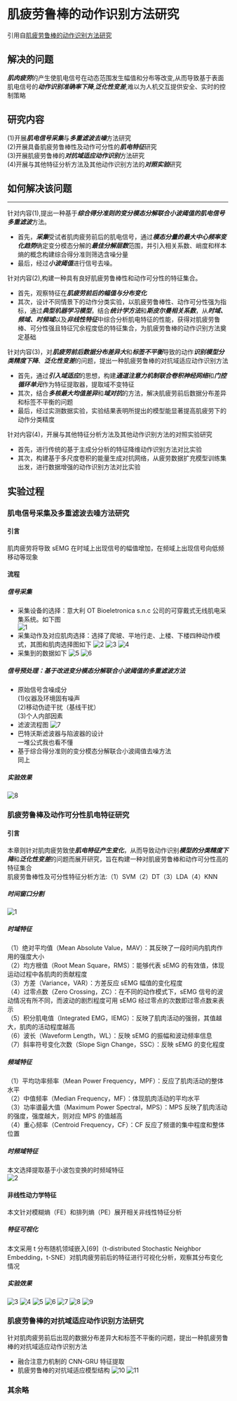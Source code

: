 # 肌疲劳鲁棒的动作识别方法研究
引用自[肌疲劳鲁棒的动作识别方法研究](https://wap.cnki.net/touch/web/Dissertation/Article/10618-1024511656.nh.html)
## 解决的问题
***肌肉疲劳***的产生使肌电信号在动态范围发生幅值和分布等改变,从而导致基于表面肌电信号的***动作识别准确率下降***,***泛化性变差***,难以为人机交互提供安全、实时的控制策略
## 研究内容
(1)开展***肌电信号采集***与***多重滤波去噪***方法研究  
(2)开展具备肌疲劳鲁棒性及动作可分性的***肌电特征***研究  
(3)开展肌疲劳鲁棒的***对抗域适应动作识别***方法研究  
(4)开展与其他特征分析方法及其他动作识别方法的***对照实验***研究  
## 如何解决该问题
---
针对内容(1),提出一种基于***综合得分准则的变分模态分解联合小波阈值的肌电信号多重滤波***方法。  
- 首先，***采集***受试者肌肉疲劳前后的肌电信号，通过***模态分量的最大中心频率变化趋势***确定变分模态分解的***最佳分解层数***范围，并引入相关系数、峭度和样本熵的概念构建综合得分准则筛选含噪分量  
- 最后，经过***小波阈值***进行信号去噪。

针对内容(2),构建一种具有良好肌疲劳鲁棒性和动作可分性的特征集合。  
- 首先，观察特征在***肌疲劳前后的幅值与分布变化***  
- 其次，设计不同情景下的动作分类实验，以肌疲劳鲁棒性、动作可分性强为指标，通过***典型机器学习模型***，结合***统计学方法***和***斯皮尔曼相关系数***，从***时域、频域、时频域***以及***非线性特征***中综合分析肌电特征的性能，获得对肌疲劳鲁棒、可分性强且特征冗余程度低的特征集合，为肌疲劳鲁棒的动作识别方法奠定基础

针对内容(3)，对***肌疲劳前后数据分布差异大***和***标签不平衡***导致的动作***识别模型分类精度下降***、***泛化性变差***的问题，提出一种肌疲劳鲁棒的对抗域适应动作识别方法  
- 首先，通过***引入域适应***的思想，构建***通道注意力机制联合卷积神经网络***和***门控循环单元***作为特征提取器，提取域不变特征  
- 其次，结合***多核最大均值差异***和***域对抗***的方法，解决肌疲劳前后数据分布差异和标签不平衡的问题  
- 最后，经过实测数据实验，实验结果表明所提出的模型能显著提高肌疲劳下的动作分类精度

针对内容(4)，开展与其他特征分析方法及其他动作识别方法的对照实验研究  
- 首先，进行传统的基于主成分分析的特征降维动作识别方法对比实验  
- 其次，构建基于多尺度卷积的能量生成对抗网络，从疲劳数据扩充模型训练集出发，进行数据增强的动作识别方法对比实验
## 实验过程
### 肌电信号采集及多重滤波去噪方法研究
#### 引言  
肌肉疲劳将导致 sEMG 在时域上出现信号的幅值增加，在频域上出现信号向低频移动等现象
#### 流程
##### 信号采集
- 采集设备的选择：意大利 OT Bioeletronica s.n.c 公司的可穿戴式无线肌电采集系统。如下图  
![1](https://github.com/user-attachments/assets/5bc267cd-cce7-47e2-8189-28c51e020470)
- 采集动作及对应肌肉选择：选择了爬坡、平地行走、上楼、下楼四种动作模式，其图和肌肉选择图如下
![2](https://github.com/user-attachments/assets/75650da4-b5c9-4164-8649-a04571a4d2bf)
![3](https://github.com/user-attachments/assets/e2261d78-192b-43ae-b92f-e5091d114d65)
![4](https://github.com/user-attachments/assets/acb562e1-ca5b-4a85-83cc-22a4ce0174e1)
- 采集到的数据如下
![5](https://github.com/user-attachments/assets/36147a4f-7bfd-4eb2-9da3-79eae23d8f85)
![6](https://github.com/user-attachments/assets/3eb7dddb-8abd-4f91-89aa-aa36bfcd0af4)
##### 信号预处理：基于改进变分模态分解联合小波阈值的多重滤波方法
- 原始信号含噪成分  
(1)仪器及环境固有噪声  
(2)移动伪迹干扰（基线干扰）  
(3)个人内部因素
- 滤波流程图
![7](https://github.com/user-attachments/assets/256a3849-04b3-4dc0-b42a-0fefd7d3bc30)
- 巴特沃斯滤波器与陷波器的设计  
一堆公式我也看不懂  
- 基于综合得分准则的变分模态分解联合小波阈值去噪方法  
同上
##### 实验效果
![8](https://github.com/user-attachments/assets/01797f1f-68e5-49dd-8fc2-e7d90e155503)
### 肌疲劳鲁棒及动作可分性肌电特征研究
#### 引言
本章则针对肌肉疲劳致使***肌电特征产生变化***，从而导致动作识别***模型的分类精度下降***和***泛化性变差***的问题而展开研究，旨在构建一种对肌疲劳鲁棒和动作可分性高的特征集合  
肌疲劳鲁棒性及可分性特征分析方法:（1）SVM（2）DT（3）LDA（4）KNN
##### 时间窗口分割
![1](https://github.com/user-attachments/assets/66eedfa4-8647-4b99-a644-fe87d7134d77)
##### 时域特征
（1）绝对平均值（Mean Absolute Value，MAV）：其反映了一段时间内肌肉作用的强度大小  
（2）均方根值（Root Mean Square，RMS）：能够代表 sEMG 的有效值，体现运动过程中各肌肉的贡献程度  
（3）方差（Variance，VAR）：方差反应 sEMG 幅值的变化程度  
（4）过零点数（Zero Crossing，ZC）：在不同的动作模式下，sEMG 信号的波动情况有所不同，而波动的剧烈程度可用 sEMG 经过零点的次数即过零点数来表示  
（5）积分肌电值（Integrated EMG，IEMG）：反映了肌肉活动的强弱，其值越大，肌肉的活动程度越高  
（6）波长（Waveform Length，WL）：反映 sEMG 的振幅和波动频率信息  
（7）斜率符号变化次数（Slope Sign Change，SSC）：反映 sEMG 的变化程度  
##### 频域特征
（1）平均功率频率（Mean Power Frequency，MPF）：反应了肌肉活动的整体水平  
（2）中值频率（Median Frequency，MF）：体现肌肉活动的平均水平  
（3）功率谱最大值（Maximum Power Spectral，MPS）：MPS 反映了肌肉活动的强度，强度越大，则对应 MPS 的值越高  
（4）重心频率（Centroid Frequency，CF）：CF 反应了频谱的集中程度和整体位置  
##### 时频域特征
本文选择提取基于小波包变换的时频域特征  
![2](https://github.com/user-attachments/assets/75bb78b9-fd95-4196-8e74-f7d0c669a495)
#### 非线性动力学特征
本文针对模糊熵（FE）和排列熵（PE）展开相关非线性特征分析
##### 特征可视化
本文采用 t 分布随机领域嵌入[69]（t-distributed Stochastic Neighbor Embedding，t-SNE）对肌肉疲劳前后的特征进行可视化分析，观察其分布变化情况
##### 实验效果
![3](https://github.com/user-attachments/assets/9a752a64-1c18-440c-8a9c-fa1f17af3ff8)
![4](https://github.com/user-attachments/assets/1ee2a0e7-5edc-4d04-bf09-e1b4e0a69e87)
![5](https://github.com/user-attachments/assets/eaeda01c-145c-4b9c-862f-b122aefa29e7)
![6](https://github.com/user-attachments/assets/f319a2f7-dcd3-4ec4-94df-3f1c04fab716)
![7](https://github.com/user-attachments/assets/080d0559-8a66-404a-a316-07e723afa09a)
![8](https://github.com/user-attachments/assets/5d8ee99e-a82a-4b98-acd4-3c08782f37f6)
![9](https://github.com/user-attachments/assets/302483c3-d35e-4930-81b3-800638de0d90)
### 肌疲劳鲁棒的对抗域适应动作识别方法研究
针对肌肉疲劳前后出现的数据分布差异大和标签不平衡的问题，提出一种肌疲劳鲁棒的对抗域适应动作识别方法
- 融合注意力机制的 CNN-GRU 特征提取
- 肌疲劳鲁棒的对抗域适应模型结构
![10](https://github.com/user-attachments/assets/e823b1a8-b3d3-4270-a221-d2b9d0b82f93)
![11](https://github.com/user-attachments/assets/4ff6e60f-87dc-452e-afc6-1c390561e101)
### 其余略









